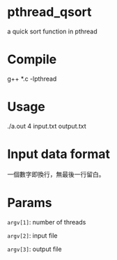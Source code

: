 pthread_qsort
=============

a quick sort function in pthread

# Compile 
  g++ *.c -lpthread

# Usage
  ./a.out 4 input.txt output.txt

# Input data format
一個數字即換行，無最後一行留白。

# Params
`argv[1]`: number of threads

`argv[2]`: input file

`argv[3]`: output file

